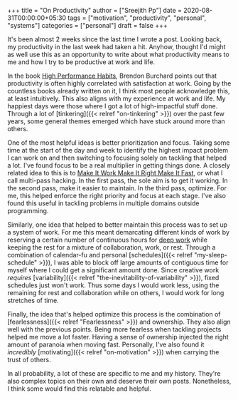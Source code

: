 +++
title = "On Productivity"
author = ["Sreejith Pp"]
date = 2020-08-31T00:00:00+05:30
tags = ["motivation", "productivity", "personal", "systems"]
categories = ["personal"]
draft = false
+++

It's been almost 2 weeks since the last time I wrote a post. Looking back, my productivity in the last week had taken a hit. Anyhow, thought I'd might as well use this as an opportunity to write about what productivity means to me and how I try to be productive at work and life.

In the book [High Performance Habits](https://www.goodreads.com/book/show/30227731-high-performance-habits), Brendon Burchard points out that productivity is often highly correlated with satisfaction at work. Going by the countless books already written on it, I think most people acknowledge this, at least intuitively. This also aligns with my experience at work and life. My happiest days were those where I got a lot of high-impactful stuff done. Through a lot of [tinkering]({{< relref "on-tinkering" >}}) over the past few years, some general themes emerged which have stuck around more than others.

One of the most helpful ideas is better prioritization and focus. Taking some time at the start of the day and week to identify the highest impact problem I can work on and then switching to focusing solely on tackling that helped a lot. I've found focus to be a real multiplier in getting things done. A closely related idea to this is to [Make It Work Make It Right Make It Fast](https://wiki.c2.com/?MakeItWorkMakeItRightMakeItFast), or what I call multi-pass hacking. In the first pass, the sole aim is to get it working. In the second pass, make it easier to maintain. In the third pass, optimize. For me, this helped enforce the right priority and focus at each stage. I've also found this useful in tackling problems in multiple domains outside programming.

Similarly, one idea that helped to better maintain this process was to set up a system of work. For me this meant demarcating different kinds of work by reserving a certain number of continuous hours for [deep work](https://www.goodreads.com/book/show/25744928-deep-work) while keeping the rest for a mixture of collaboration, work, or rest. Through a combination of calendar-fu and personal [schedules]({{< relref "my-sleep-schedule" >}}), I was able to block off large amounts of contiguous time for myself where I could get a significant amount done. Since creative work _requires_ [variability]({{< relref "the-inevitability-of-variability" >}}), fixed schedules just won't work. Thus some days I would work less, using the remaining for rest and collaboration while on others, I would work for long stretches of time.

Finally, the idea that's helped optimize this process is the combination of [fearlessness]({{< relref "Fearlessness" >}}) and ownership. They also align well with the previous points. Being more fearless when tackling projects helped me move a lot faster. Having a sense of ownership injected the right amount of paranoia when moving fast. Personally, I've also found it _incredibly_ [motivating]({{< relref "on-motivation" >}}) when carrying the trust of others.

In all probability, a lot of these are specific to me and my history. They're also complex topics on their own and deserve their own posts. Nonetheless, I think some would find this relatable and helpful.
